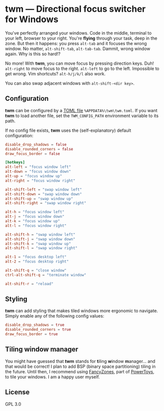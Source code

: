 # twm — Directional focus switcher for Windows

You've perfectly arranged your windows.
Code in the middle, terminal to your left, browser to your right.
You're **flying** through your task, deep in the zone.
But then it happens: you press `alt-tab` and it focuses the wrong window.
No matter, `alt-shift-tab`, `alt-tab-tab`.
Dammit, wrong window again.
Why is this so hard!?

No more!
With **twm**, you can move focus by pressing direction keys.
Duh!
`alt-right` to move focus to the right.
`alt-left` to go to the left.
Impossible to get wrong.
Vim shortcuts?
`alt-h/j/k/l` also work.

You can also swap adjacent windows with `alt-shift-<dir key>`.

## Configuration

**twm** can be configured by a [TOML file](https://toml.io/en/) `%APPDATA%\twm\twm.toml`.
If you want **twm** to load another file, set the `TWM_CONFIG_PATH` environment variable to its path.

If no config file exists, **twm** uses the (self-explanatory) default configuration:

```toml
disable_drop_shadows = false
disable_rounded_corners = false
draw_focus_border = false

[hotkeys]
alt-left = "focus window left"
alt-down = "focus window down"
alt-up = "focus window up"
alt-right = "focus window right"

alt-shift-left = "swap window left"
alt-shift-down = "swap window down"
alt-shift-up = "swap window up"
alt-shift-right = "swap window right"

alt-h = "focus window left"
alt-j = "focus window down"
alt-k = "focus window up"
alt-l = "focus window right"

alt-shift-h = "swap window left"
alt-shift-j = "swap window down"
alt-shift-k = "swap window up"
alt-shift-l = "swap window right"

alt-1 = "focus desktop left"
alt-2 = "focus desktop right"

alt-shift-q = "close window"
ctrl-alt-shift-q = "terminate window"

alt-shift-r = "reload"
```

## Styling

**twm** can add styling that makes tiled windows more ergonomic to navigate.
Simply enable any of the following config values:

```toml
disable_drop_shadows = true
disable_rounded_corners = true
draw_focus_border = true
```

## Tiling window manager

You might have guessed that **twm** stands for **t**iling **w**indow **m**anager... and that would be correct!
I plan to add BSP (binary space partitioning) tiling in the future.
Until then, I recommend using [FancyZones](https://learn.microsoft.com/en-us/windows/powertoys/fancyzones), part of [PowerToys](https://learn.microsoft.com/en-us/windows/powertoys/), to tile your windows.
I am a happy user myself.

## License

GPL 3.0
